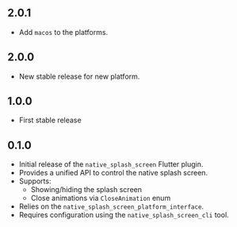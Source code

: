 ## 2.0.1

- Add `macos` to the platforms.

## 2.0.0

- New stable release for new platform.

## 1.0.0

- First stable release

## 0.1.0

- Initial release of the `native_splash_screen` Flutter plugin.
- Provides a unified API to control the native splash screen.
- Supports:
  - Showing/hiding the splash screen
  - Close animations via `CloseAnimation` enum
- Relies on the `native_splash_screen_platform_interface`.
- Requires configuration using the `native_splash_screen_cli` tool.